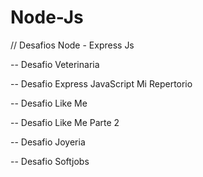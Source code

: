 # Node-Js
// Desafios Node - Express Js

-- Desafio Veterinaria

-- Desafio Express JavaScript Mi Repertorio

-- Desafio Like Me

-- Desafio Like Me Parte 2

-- Desafio Joyeria

-- Desafio Softjobs